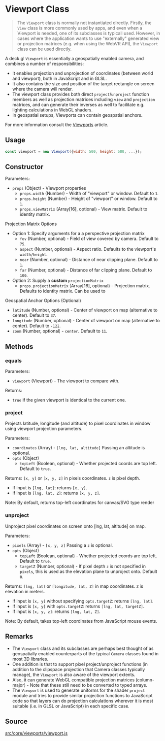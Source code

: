 # Viewport Class

> The `Viewport` class is normally not instantiated directly. Firstly, the `View` class is more commonly used by apps, and even when a Viewport is needed, one of its subclasses is typicall used. However, in cases where the application wants to use "externally" generated view or projection matrices (e.g. when using the WebVR API), the `Viewport` class can be used directly.

A deck.gl `Viewport` is essentially a geospatially enabled camera, and combines a number of responsibilities:
* It enables projection and unprojection of coordinates (between world and viewport), both in JavaScript and in GLSL.
* It also contains the size and position of the target rectangle on screen where the camera will render.
* The viewport class provides both direct `project`/`unproject` function members as well as projection matrices including `view` and `projection` matrices, and can generate their inverses as well to facilitate e.g. lighting calculations in WebGL shaders.
* In geospatial setups, Viewports can contain geospatial anchors.

For more information consult the [Viewports](/docs/advanced/viewports.md) article.

## Usage

```js
const viewport = new Viewport({width: 500, height: 500, ...});
```

## Constructor

Parameters:

- `props` (Object) - Viewport properties
  * `props.width` (Number) - Width of "viewport" or window. Default to `1`.
  * `props.height` (Number) - Height of "viewport" or window. Default to `1`.
  * `props.viewMatrix` (Array[16], optional) - View matrix. Default to identity matrix.

Projection Matrix Options
  - Option 1: Specify arguments for a a perspective projection matrix
      * `fov` (Number, optional) - Field of view covered by camera. Default to `75`.
      * `aspect` (Number, optional) - Aspect ratio. Defaults to the viewport's `width/height`.
      * `near` (Number, optional) - Distance of near clipping plane. Default to `1`.
      * `far` (Number, optional) - Distance of far clipping plane. Default to `100`.
  - Option 2: Supply a **custom** `projectionMatrix`
      * `props.projectionMatrix` (Array[16], optional) - Projection matrix. Defaults to identity matrix. Can be used to

Geospatial Anchor Options (Optional)
  * `latitude` (Number, optional) - Center of viewport on map (alternative to center). Default to `37`.
  * `longitude` (Number, optional) - Center of viewport on map (alternative to center). Default to `-122`.
  * `zoom` (Number, optional) - `center`. Default to `11`.

## Methods

### equals

Parameters:

- `viewport` (Viewport) - The viewport to compare with.

Returns:

- `true` if the given viewport is identical to the current one.

### project

Projects latitude, longitude (and altitude) to pixel coordinates in window using
viewport projection parameters.

Parameters:

  - `coordinates` (Array) - `[lng, lat, altitude]` Passing an altitude is optional.
  - `opts` (Object)
    - `topLeft` (Boolean, optional) - Whether projected coords are top left. Default to `true`.

Returns: `[x, y]` or `[x, y, z]` in pixels coordinates. `z` is pixel depth.
- If input is `[lng, lat]`: returns `[x, y]`.
- If input is `[lng, lat, Z]`: returns `[x, y, z]`.

Note: By default, returns top-left coordinates for canvas/SVG type render

### unproject

Unproject pixel coordinates on screen onto [lng, lat, altitude] on map.

Parameters:

  - `pixels` (Array) - `[x, y, z]` Passing a `z` is optional.
  - `opts` (Object)
    - `topLeft` (Boolean, optional) - Whether projected coords are top left. Default to `true`.
    - `targetZ` (Number, optional) - If pixel depth `z` is not specified in `pixels`, this is used as the elevation plane to unproject onto. Default `0`.

Returns: `[lng, lat]` or `[longitude, lat, Z]` in map coordinates. `Z` is elevation in meters.
- If input is `[x, y]` without specifying `opts.targetZ`: returns `[lng, lat]`.
- If input is `[x, y]` with `opts.targetZ`: returns `[lng, lat, targetZ]`.
- If input is `[x, y, z]`: returns `[lng, lat, Z]`.

Note: By default, takes top-left coordinates from JavaScript mouse events.

## Remarks

* The `Viewport` class and its subclasses are perhaps best thought of as geospatially enabled counterparts of the typical `Camera` classes found in most 3D libraries.
* One addition is that to support pixel project/unproject functions (in addition to the clipspace projection that Camera classes typically manage), the `Viewport` is also aware of the viewport extents.
* Also, it can generate WebGL compatible projection matrices (column-major) - Note that these still need to be converted to typed arrays.
* The `Viewport` is used to generate uniforms for the shader `project` module and tries to provide similar projection functions to JavaScript code so that layers can do projection calculations wherever it is most suitable (i.e. in GLSL or JavaScript) in each specific case.


## Source

[src/core/viewports/viewport.js](https://github.com/uber/deck.gl/blob/5.0-release/src/core/viewports/viewport.js)
